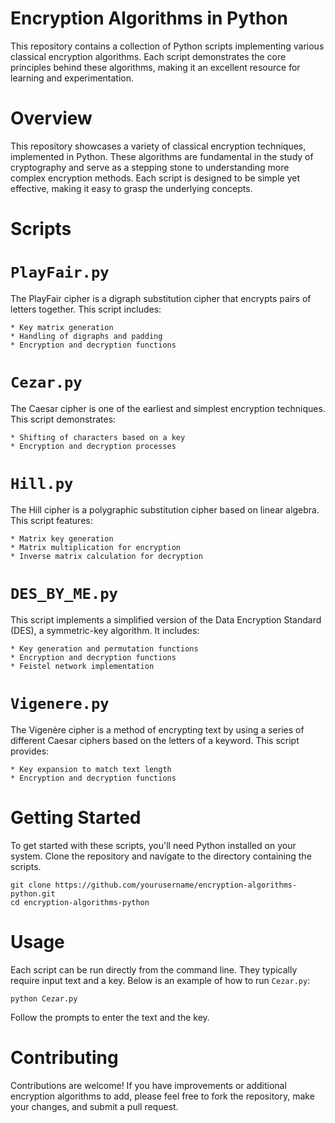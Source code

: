 #  Encryption Algorithms in Python
This repository contains a collection of Python scripts implementing various classical encryption algorithms. Each script demonstrates the core principles behind these algorithms, making it an excellent resource for learning and experimentation.

# Overview
This repository showcases a variety of classical encryption techniques, implemented in Python. These algorithms are fundamental in the study of cryptography and serve as a stepping stone to understanding more complex encryption methods. Each script is designed to be simple yet effective, making it easy to grasp the underlying concepts.

# Scripts
# `PlayFair.py`
The PlayFair cipher is a digraph substitution cipher that encrypts pairs of letters together. This script includes:


    * Key matrix generation
    * Handling of digraphs and padding
    * Encryption and decryption functions
# `Cezar.py`
The Caesar cipher is one of the earliest and simplest encryption techniques. This script demonstrates:

    * Shifting of characters based on a key
    * Encryption and decryption processes
# `Hill.py`
The Hill cipher is a polygraphic substitution cipher based on linear algebra. This script features:

    * Matrix key generation
    * Matrix multiplication for encryption
    * Inverse matrix calculation for decryption
# `DES_BY_ME.py`
This script implements a simplified version of the Data Encryption Standard (DES), a symmetric-key algorithm. It includes:

    * Key generation and permutation functions
    * Encryption and decryption functions
    * Feistel network implementation
# `Vigenere.py`
The Vigenère cipher is a method of encrypting text by using a series of different Caesar ciphers based on the letters of a keyword. This script provides:

    * Key expansion to match text length
    * Encryption and decryption functions
# Getting Started
To get started with these scripts, you'll need Python installed on your system. Clone the repository and navigate to the directory containing the scripts.


    git clone https://github.com/yourusername/encryption-algorithms-python.git
    cd encryption-algorithms-python
# Usage
Each script can be run directly from the command line. They typically require input text and a key. Below is an example of how to run `Cezar.py`:

    python Cezar.py
Follow the prompts to enter the text and the key.

# Contributing
Contributions are welcome! If you have improvements or additional encryption algorithms to add, please feel free to fork the repository, make your changes, and submit a pull request.
